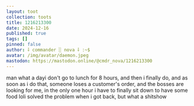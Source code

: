 ```yaml
---
layout: toot
collection: toots
title: 1216213300
date: 2024-12-16
published: true
tags: []
pinned: false
author: ⸸ commander ░ nova ⸸ :~$
avatar: /img/avatar/daemon.jpeg
mastodon: https://mastodon.online/@cmdr_nova/1216213300
---
```


man what a dayi don't go to lunch for 8 hours, and then i finally do, and as soon as i do that, someone loses a customer's order, and the bosses are looking for me, in the only one hour i have to finally sit down to have some food loli solved the problem when i got back, but what a shitshow
